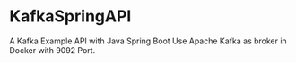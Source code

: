 # KafkaSpringAPI
A Kafka Example API with Java Spring Boot
Use Apache Kafka as broker in Docker with 9092 Port.
